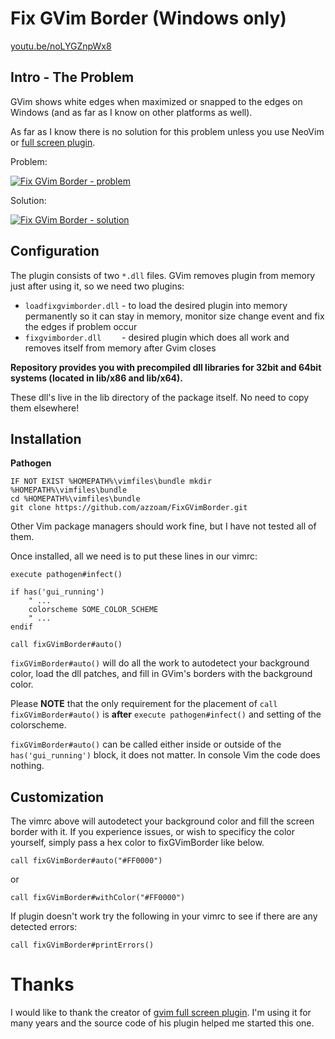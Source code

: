 # Fix GVim Border (Windows only)

[youtu.be/noLYGZnpWx8](https://youtu.be/noLYGZnpWx8)

## Intro - The Problem

GVim shows white edges when maximized or snapped to the edges on Windows
(and as far as I know on other platforms as well).

As far as I know there is no solution for this problem unless you use NeoVim
or [full screen plugin](https://github.com/leonid-shevtsov/gvimfullscreen_win32).

Problem:

[![Fix GVim Border - problem](https://j.gifs.com/mQmERO.gif)](https://youtu.be/noLYGZnpWx8)

Solution:

[![Fix GVim Border - solution](https://j.gifs.com/JqMPD2.gif)](https://youtu.be/noLYGZnpWx8)


## Configuration


The plugin consists of two ``*.dll`` files.
GVim removes plugin from memory just after using it, so we need two plugins:
 - ``loadfixgvimborder.dll`` - to load the desired plugin into memory
   permanently so it can stay in memory, monitor size change event and fix the
   edges if problem occur
 - ``fixgvimborder.dll    `` - desired plugin which does all work and removes
   itself from memory after Gvim closes

**Repository provides you with precompiled dll libraries
for 32bit and 64bit systems (located in lib/x86 and lib/x64).**

These dll's live in the lib directory of the package itself.  No need to 
copy them elsewhere!

## Installation

**Pathogen**  
```
IF NOT EXIST %HOMEPATH%\vimfiles\bundle mkdir %HOMEPATH%\vimfiles\bundle
cd %HOMEPATH%\vimfiles\bundle
git clone https://github.com/azzoam/FixGVimBorder.git
```

Other Vim package managers should work fine, but I have not tested
all of them.

Once installed, all we need is to put these lines in our vimrc:

```vim
execute pathogen#infect()

if has('gui_running')
    " ...
    colorscheme SOME_COLOR_SCHEME
    " ...
endif

call fixGVimBorder#auto()
```
`fixGVimBorder#auto()` will do all the work to autodetect your background
color, load the dll patches, and fill in GVim's borders with the background
color.  

Please **NOTE** that the only requirement for the placement of `call fixGVimBorder#auto()`
is **after** `execute pathogen#infect()` and setting of the colorscheme.

`fixGVimBorder#auto()` can be called either inside or outside of the
`has('gui_running')` block, it does not matter. In console Vim the code does nothing.

## Customization

The vimrc above will autodetect your background color and fill the screen 
border with it.  If you experience issues, or wish to specificy the color
yourself, simply pass a hex color to fixGVimBorder like below.

```vim
call fixGVimBorder#auto("#FF0000")
```
or
```vim
call fixGVimBorder#withColor("#FF0000")
```

If plugin doesn't work try the following in your vimrc to see if there are
any detected errors:

```vim
call fixGVimBorder#printErrors()
```


# Thanks

I would like to thank the creator of
[gvim full screen plugin](https://github.com/leonid-shevtsov/gvimfullscreen_win32).
I'm using it for many years and the source code of his plugin helped me
started this one.

